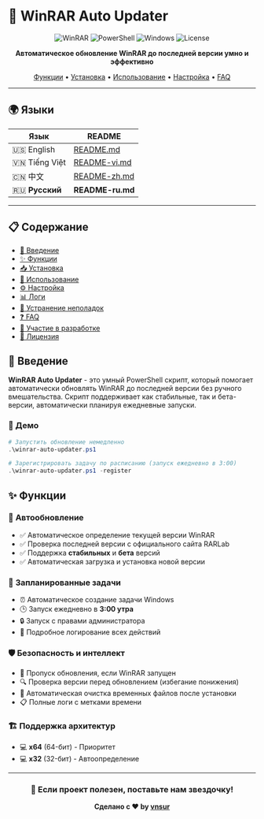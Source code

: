 # 🚀 WinRAR Auto Updater

<div align="center">

![WinRAR](https://img.shields.io/badge/WinRAR-Supported-blue?style=for-the-badge&logo=winrar)
![PowerShell](https://img.shields.io/badge/PowerShell-5.1+-blue?style=for-the-badge&logo=powershell)
![Windows](https://img.shields.io/badge/Windows-10%2F11-blue?style=for-the-badge&logo=windows)
![License](https://img.shields.io/badge/License-MIT-green?style=for-the-badge)

**Автоматическое обновление WinRAR до последней версии умно и эффективно**

[Функции](#-функции) •
[Установка](#-установка) •
[Использование](#-использование) •
[Настройка](#️-настройка) •
[FAQ](#-faq)

</div>

---

## 🌍 Языки

| Язык | README |
|------|--------|
| 🇺🇸 English | [README.md](README.md) |
| 🇻🇳 Tiếng Việt | [README-vi.md](README-vi.md) |
| 🇨🇳 中文 | [README-zh.md](README-zh.md) |
| 🇷🇺 **Русский** | **README-ru.md** |

---

## 📋 Содержание

- [🎯 Введение](#-введение)
- [✨ Функции](#-функции)
- [📥 Установка](#-установка)
- [🚀 Использование](#-использование)
- [⚙️ Настройка](#️-настройка)
- [📊 Логи](#-логи)
- [🔧 Устранение неполадок](#-устранение-неполадок)
- [❓ FAQ](#-faq)
- [🤝 Участие в разработке](#-участие-в-разработке)
- [📄 Лицензия](#-лицензия)

## 🎯 Введение

**WinRAR Auto Updater** - это умный PowerShell скрипт, который помогает автоматически обновлять WinRAR до последней версии без ручного вмешательства. Скрипт поддерживает как стабильные, так и бета-версии, автоматически планируя ежедневные запуски.

### 🎪 Демо

```powershell
# Запустить обновление немедленно
.\winrar-auto-updater.ps1

# Зарегистрировать задачу по расписанию (запуск ежедневно в 3:00)
.\winrar-auto-updater.ps1 -register
```

## ✨ Функции

### 🔄 **Автообновление**
- ✅ Автоматическое определение текущей версии WinRAR
- ✅ Проверка последней версии с официального сайта RARLab
- ✅ Поддержка **стабильных** и **бета** версий
- ✅ Автоматическая загрузка и установка новой версии

### 📅 **Запланированные задачи**
- ⏰ Автоматическое создание задачи Windows
- 🕒 Запуск ежедневно в **3:00 утра**
- 🔒 Запуск с правами администратора
- 📝 Подробное логирование всех действий

### 🛡️ **Безопасность и интеллект**
- 🚫 Пропуск обновления, если WinRAR запущен
- 🔍 Проверка версии перед обновлением (избегание понижения)
- 🧹 Автоматическая очистка временных файлов после установки
- 📋 Полные логи с метками времени

### 🏗️ **Поддержка архитектур**
- 💻 **x64** (64-бит) - Приоритет
- 💻 **x32** (32-бит) - Автоопределение


---

<div align="center">

### 🌟 Если проект полезен, поставьте нам звездочку!

**Сделано с ❤️ by [vnsur](https://github.com/vnsur)**

</div>
